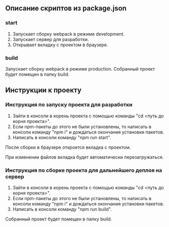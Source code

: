 ## Описание скриптов из package.json

### start

1. Запускает сборку webpack в режиме development.
2. Запускает сервер для разработки.
3. Открывает вкладку с проектом в браузере.

### build

Запускает сборку webpack в режиме production.
Собранный проект будет помещен в папку build.

## Инструкции к проекту

### Инструкция по запуску проекта для разработки

1. Зайти в консоли в корень проекта с помощью команды "cd <путь до корня проекта>".
2. Если npm-пакеты до этого не были установлены, то написать в консоли команду "npm i" и дождаться окончания установки пакетов.
3. Написать в консоли команду "npm run start".

После сборки в браузере откроется вкладка с проектом.

При изменении файлов вкладка будет автоматически перезагружаться.

### Инструкция по сборке проекта для дальнейшего деплоя на сервер

1. Зайти в консоли в корень проекта с помощью команды "cd <путь до корня проекта>".
2. Если npm-пакеты до этого не были установлены, то написать в консоли команду "npm i" и дождаться окончания установки пакетов.
3. Написать в консоли команду "npm run build".

Собранный проект будет помещен в папку build.
